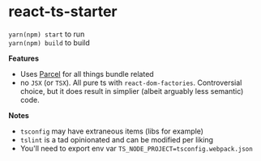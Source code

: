 # react-ts-starter  
`yarn(npm) start` to run  
`yarn(npm) build` to build  
  
**Features**  
* Uses [Parcel](https://parceljs.org/) for all things bundle related
* no `JSX` (or `TSX`). All pure ts with `react-dom-factories`. Controversial choice, but it does result in simplier (albeit arguably less semantic) code.  
  
**Notes**
* `tsconfig` may have extraneous items (libs for example)
* `tslint` is a tad opinionated and can be modified per liking
* You'll need to export env var `TS_NODE_PROJECT=tsconfig.webpack.json`
